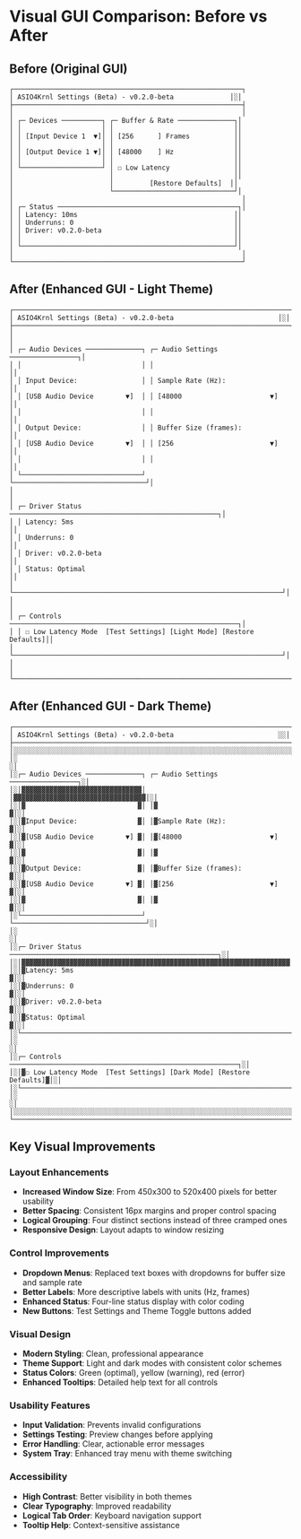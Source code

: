 # Visual GUI Comparison: Before vs After

## Before (Original GUI)
```
┌─────────────────────────────────────────────────────────┐
│ ASIO4Krnl Settings (Beta) - v0.2.0-beta              │░│
├─────────────────────────────────────────────────────────┤
│                                                         │
│ ┌─ Devices ──────────┐ ┌─ Buffer & Rate ──────────────┐│
│ │                    │ │                              ││
│ │ [Input Device 1  ▼]│ │ [256      ] Frames           ││
│ │                    │ │                              ││
│ │ [Output Device 1 ▼]│ │ [48000    ] Hz               ││
│ │                    │ │                              ││
│ └────────────────────┘ │ ☐ Low Latency                ││
│                        │                              ││
│                        │         [Restore Defaults]  ││
│                        └──────────────────────────────┘│
│                                                         │
│ ┌─ Status ─────────────────────────────────────────────┐│
│ │ Latency: 10ms                                       ││
│ │ Underruns: 0                                        ││
│ │ Driver: v0.2.0-beta                                 ││
│ │                                                     ││
│ └─────────────────────────────────────────────────────┘│
│                                                         │
└─────────────────────────────────────────────────────────┘
```

## After (Enhanced GUI - Light Theme)
```
┌─────────────────────────────────────────────────────────────────────┐
│ ASIO4Krnl Settings (Beta) - v0.2.0-beta                          │░│
├─────────────────────────────────────────────────────────────────────┤
│                                                                     │
│ ┌─ Audio Devices ──────────────┐ ┌─ Audio Settings ─────────────────┐│
│ │                              │ │                                 ││
│ │ Input Device:                │ │ Sample Rate (Hz):               ││
│ │ [USB Audio Device        ▼]  │ │ [48000                      ▼]  ││
│ │                              │ │                                 ││
│ │ Output Device:               │ │ Buffer Size (frames):           ││
│ │ [USB Audio Device        ▼]  │ │ [256                        ▼]  ││
│ │                              │ │                                 ││
│ └──────────────────────────────┘ └─────────────────────────────────┘│
│                                                                     │
│ ┌─ Driver Status ────────────────────────────────────────────────────┐│
│ │ Latency: 5ms                                                      ││
│ │ Underruns: 0                                                      ││
│ │ Driver: v0.2.0-beta                                               ││
│ │ Status: Optimal                                                   ││
│ └───────────────────────────────────────────────────────────────────┘│
│                                                                     │
│ ┌─ Controls ─────────────────────────────────────────────────────────┐│
│ │ ☐ Low Latency Mode  [Test Settings] [Light Mode] [Restore Defaults]││
│ └───────────────────────────────────────────────────────────────────┘│
│                                                                     │
└─────────────────────────────────────────────────────────────────────┘
```

## After (Enhanced GUI - Dark Theme)
```
┌─────────────────────────────────────────────────────────────────────┐
│ ASIO4Krnl Settings (Beta) - v0.2.0-beta                          ░░│
├─────────────────────────────────────────────────────────────────────┤
│░░░░░░░░░░░░░░░░░░░░░░░░░░░░░░░░░░░░░░░░░░░░░░░░░░░░░░░░░░░░░░░░░░░░░░░│
│░                                                                   ░│
│░┌─ Audio Devices ──────────────┐ ┌─ Audio Settings ─────────────────┐░│
│░│▓▓▓▓▓▓▓▓▓▓▓▓▓▓▓▓▓▓▓▓▓▓▓▓▓▓▓▓▓▓│ │▓▓▓▓▓▓▓▓▓▓▓▓▓▓▓▓▓▓▓▓▓▓▓▓▓▓▓▓▓▓▓▓▓│░│
│░│▓                            ▓│ │▓                               ▓│░│
│░│▓Input Device:               ▓│ │▓Sample Rate (Hz):              ▓│░│
│░│▓[USB Audio Device        ▼] ▓│ │▓[48000                      ▼] ▓│░│
│░│▓                            ▓│ │▓                               ▓│░│
│░│▓Output Device:              ▓│ │▓Buffer Size (frames):          ▓│░│
│░│▓[USB Audio Device        ▼] ▓│ │▓[256                        ▼] ▓│░│
│░│▓                            ▓│ │▓                               ▓│░│
│░└──────────────────────────────┘ └─────────────────────────────────┘░│
│░                                                                   ░│
│░┌─ Driver Status ────────────────────────────────────────────────────┐░│
│░│▓▓▓▓▓▓▓▓▓▓▓▓▓▓▓▓▓▓▓▓▓▓▓▓▓▓▓▓▓▓▓▓▓▓▓▓▓▓▓▓▓▓▓▓▓▓▓▓▓▓▓▓▓▓▓▓▓▓▓▓▓▓▓▓▓▓▓│░│
│░│▓Latency: 5ms                                                   ▓│░│
│░│▓Underruns: 0                                                   ▓│░│
│░│▓Driver: v0.2.0-beta                                            ▓│░│
│░│▓Status: Optimal                                                ▓│░│
│░└───────────────────────────────────────────────────────────────────┘░│
│░                                                                   ░│
│░┌─ Controls ─────────────────────────────────────────────────────────┐░│
│░│▓☐ Low Latency Mode  [Test Settings] [Dark Mode] [Restore Defaults]▓│░│
│░└───────────────────────────────────────────────────────────────────┘░│
│░                                                                   ░│
│░░░░░░░░░░░░░░░░░░░░░░░░░░░░░░░░░░░░░░░░░░░░░░░░░░░░░░░░░░░░░░░░░░░░░░░│
└─────────────────────────────────────────────────────────────────────┘
```

## Key Visual Improvements

### Layout Enhancements
- **Increased Window Size**: From 450x300 to 520x400 pixels for better usability
- **Better Spacing**: Consistent 16px margins and proper control spacing
- **Logical Grouping**: Four distinct sections instead of three cramped ones
- **Responsive Design**: Layout adapts to window resizing

### Control Improvements
- **Dropdown Menus**: Replaced text boxes with dropdowns for buffer size and sample rate
- **Better Labels**: More descriptive labels with units (Hz, frames)
- **Enhanced Status**: Four-line status display with color coding
- **New Buttons**: Test Settings and Theme Toggle buttons added

### Visual Design
- **Modern Styling**: Clean, professional appearance
- **Theme Support**: Light and dark modes with consistent color schemes
- **Status Colors**: Green (optimal), yellow (warning), red (error)
- **Enhanced Tooltips**: Detailed help text for all controls

### Usability Features
- **Input Validation**: Prevents invalid configurations
- **Settings Testing**: Preview changes before applying
- **Error Handling**: Clear, actionable error messages
- **System Tray**: Enhanced tray menu with theme switching

### Accessibility
- **High Contrast**: Better visibility in both themes
- **Clear Typography**: Improved readability
- **Logical Tab Order**: Keyboard navigation support
- **Tooltip Help**: Context-sensitive assistance